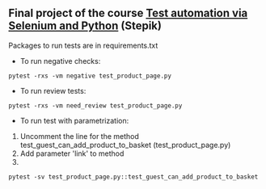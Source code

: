 ## Final project of the course [Test automation via Selenium and Python](https://stepik.org/course/575) (Stepik)

Packages to run tests are in requirements.txt

- To run negative checks:
```
pytest -rxs -vm negative test_product_page.py
```
- To run review tests:
```
pytest -rxs -vm need_review test_product_page.py
```
- To run test with parametrization:
1. Uncomment the line for the method test_guest_can_add_product_to_basket (test_product_page.py)
2. Add parameter 'link' to method
3.
```
pytest -sv test_product_page.py::test_guest_can_add_product_to_basket
```
